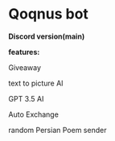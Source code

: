 # Qoqnus bot
**Discord version(main)**

**features:**

Giveaway

text to picture AI

GPT 3.5 AI

Auto Exchange

random Persian Poem sender

